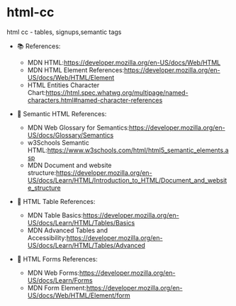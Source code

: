 # html-cc
html cc - tables, signups,semantic tags

- 📚 References:
   - MDN HTML:https://developer.mozilla.org/en-US/docs/Web/HTML
   - MDN HTML Element References:https://developer.mozilla.org/en-US/docs/Web/HTML/Element
   - HTML Entities Character Chart:https://html.spec.whatwg.org/multipage/named-characters.html#named-character-references

- 🚀 Semantic HTML References: 
   - MDN Web Glossary for Semantics:https://developer.mozilla.org/en-US/docs/Glossary/Semantics
   - w3Schools Semantic HTML:https://www.w3schools.com/html/html5_semantic_elements.asp
   - MDN Document and website structure:https://developer.mozilla.org/en-US/docs/Learn/HTML/Introduction_to_HTML/Document_and_website_structure

- 🚀 HTML Table References: 
   - MDN Table Basics:https://developer.mozilla.org/en-US/docs/Learn/HTML/Tables/Basics
   - MDN Advanced Tables and Accessibility:https://developer.mozilla.org/en-US/docs/Learn/HTML/Tables/Advanced

- 🚀 HTML Forms References: 
   - MDN Web Forms:https://developer.mozilla.org/en-US/docs/Learn/Forms
   - MDN Form Element:https://developer.mozilla.org/en-US/docs/Web/HTML/Element/form
